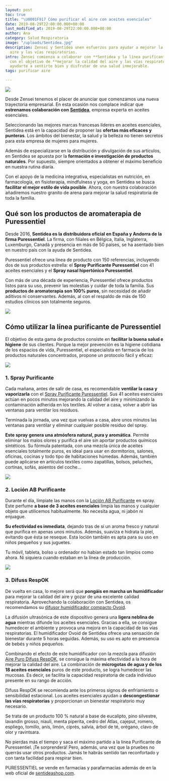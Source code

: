 ```yaml
---
layout: post
toc: true
title: "\U0001F917 Cómo purificar el aire con aceites esenciales"
date: 2019-08-29T22:00:00.000+00:00
last_modified_at: 2019-08-29T22:00:00.000+00:00
author: Ana
category: Salud Respiratoria
image: "/uploads/Sentidea.jpg"
description: Zensei y Sentidea unen esfuerzos para ayudar a mejorar la calidad del
  aire y las vías respiratorias.
intro: Zensei comienza a colaborar con **Sentidea y la línea purificante de Puressentiel**
  con el objetivo de **mejorar la calidad del aire y las vías respiratorias**. Queremos
  ayudarte a sentirte bien y disfrutar de una salud inmejorable.
tags: purificar aire

---
```

![](/uploads/Sentidea.jpg)

Desde Zensei tenemos el placer de anunciar que comenzamos una nueva trayectoria empresarial. En esta ocasión nos complace indicar que **estrenamos colaboración con** [**Sentidea**](https://sentideashop.com/es/?utm_source=zenseiapp&utm_medium=blog&utm_campaign=pure-essential), empresa experta en aceites esenciales.

Seleccionando las mejores marcas francesas líderes en aceites esenciales, Sentidea está en la capacidad de proponer las **ofertas más eficaces y punteras**. Los ámbitos del bienestar, la salud y la belleza no tienen secretos para esta empresa de mujeres para mujeres.

Además de especializarse en la distribución y divulgación de sus artículos, en Sentidea se apuesta por la **formación e investigación de productos naturales**. Por supuesto, siempre orientados a obtener el máximo beneficio en nuestra rutina diaria.

Con el apoyo de la medicina integrativa, especialistas en nutrición, en farmacología, en fisioterapia, mindfulness y yoga, en Sentidea se busca **facilitar el mejor estilo de vida posible**. Ahora, con nuestra colaboración añadiremos nuestro granito de arena para mejorar la salud respiratoria de toda la familia.

## Qué son los productos de aromaterapia de Puressentiel

Desde 2016, **Sentidea es la distribuidora oficial en España y Andorra de la firma Puressentiel**. La firma, con filiales en Bélgica, Italia, Inglaterra, Luxemburgo, Canadá y presencia en más de 50 países, se ha asentado bien en nuestro país con la ayuda de Sentidea.

Puressentiel ofrece una línea de producto con 150 referencias, incluyendo dos de sus productos estrella: el **Spray Purificante Puressentiel** con 41 aceites esenciales y el **Spray nasal hipertónico Puressentiel**.

Con más de una década de experiencia, Puressentiel ofrece productos listos para su uso, prevenir las molestias y cuidar de toda la familia. Sus **productos de aromaterapia son 100% puros**, sin necesidad de añadir aditivos ni conservantes. Además, al con el respaldo de más de 150 estudios clínicos son totalmente seguros.

![](/uploads/Puressentiel.jpg)

## Cómo utilizar la línea purificante de Puressentiel

El objetivo de esta gama de productos consiste en **facilitar la buena salud e higiene** de sus clientes. Porque la mejor prevención es la higiene cotidiana de los espacios de vida, Puressentiel, el especialista en farmacia de los productos naturales concentrados, propone un protocolo fácil y eficaz:

![](/uploads/PURIFYING_Spray41_75ml_FR-EN_plante-xprime.png)

### 1. Spray Purificante

Cada mañana, antes de salir de casa, es recomendable **ventilar la casa y vaporizarla** con el [Spray Purificante Puressentiel](https://sentideashop.com/es/purificante/396-spray-aereo-purificante-puressentiel-75-ml.html?utm_source=zenseiapp&utm_medium=blog&utm_campaign=pure-essential). Sus 41 aceites esenciales actúan en pocos minutos mejorando la calidad del aire y minimizando la contaminación adherida en los textiles. Al volver a casa, volver a abrir las ventanas para ventilar los residuos.

Terminada la jornada, una vez que vuelvas a casa, abre unos minutos las ventanas para ventilar y eliminar cualquier posible residuo del spray.

**Este spray genera una atmósfera natural, pura y aromática**. Permite eliminar los malos olores y purifica el aire sin aportar productos químicos sintéticos. Su fórmula patentada, con una mezcla única de aceites esenciales totalmente puros, es ideal para usar en dormitorios, salones, oficinas, cocinas y todo tipo de habitaciones húmedas. Además, también puede aplicarse en artículos textiles como zapatillas, bolsos, peluches, cortinas, sofás, asientos del coche…

![](/uploads/locion_970x760_80_NL.png)

### 2. Loción AB Purificante

Durante el día, límpiate las manos con la [Loción AB Purificante](https://sentideashop.com/es/purificante/402-locion-ab-purificante-puressentiel-80-ml.html?utm_source=zenseiapp&utm_medium=blog&utm_campaign=pure-essential) en spray. Este perfume **a base de 3 aceites esenciales** limpia las manos y cualquier objeto que utilicemos habitualmente. No necesita agua, ni jabón ni enjuague.

**Su efectividad es inmediata**, dejando tras de sí un aroma fresco y natural que purifica en apenas unos minutos. Además, suaviza e hidrata la piel, evitando que ésta se reseque. Esta loción también es apta para su uso en niños pequeños y sus juguetes.

Tu móvil, tableta, bolso u ordenador no habían estado tan limpios como ahora. Ni siquiera cuando estaban en la línea de producción.

![](/uploads/ASSAINISSANT_DiffuseAirPur_FR-EN.png)

### 3. Difuss RespOK

De vuelta en casa, lo mejore será que **pongáis en marcha un humidificador** para mejorar la calidad del aire y gozar de una excelente calidad respiratoria. Aprovechando la colaboración con Sentidea, os recomendamos su [difusor humidificador compacto Ovoid](https://sentideashop.com/es/difusion/680-difusor-humidificador-compacto-ovoid.html?utm_source=zenseiapp&utm_medium=blog&utm_campaign=pure-essential).

La difusión ultrasónica de este dispositivo genera una **ligera neblina de agua** mientras difunde los aceites esenciales. Gracias a ella, se consigue humedecer el ambiente y provoca una mejora en la capacidad de las vías respiratorias. El humidificador Ovoid de Sentidea ofrece una sensación de bienestar durante 5 horas seguidas. Además, su uso es apto en presencia de bebés y niños pequeños.

Combinando el efecto de este humidificador con la mezcla para difusión [Aire Puro Difuss RespOK](https://sentideashop.com/es/difusion/413-difuss-respok-puressentiel-30-ml.html?utm_source=zenseiapp&utm_medium=blog&utm_campaign=pure-essential), se consigue la máxima efectividad a la hora de mejorar la calidad del aire. La combinación de **microgotas de agua y de los 18 aceites esenciales** puros de este producto, se logra humedecer las mucosas. Es decir, se facilita la capacidad respiratoria de cada individuo presente en su rango de acción.

Difuss RespOK se recomienda ante los primeros signos de enfriamiento o sensibilidad estacional. Los aceites esenciales ayudan a **descongestionar las vías respiratorias** y proporcionan un bienestar respiratorio muy necesario.

Se trata de un producto 100 % natural a base de eucalipto, pino silvestre, lavandín grosso, niauli, menta piperita, cedro del Atlas, cajeput, romero, espliego, tomillo, anís, limón, ciprés, salvia, árbol de té, orégano, clavo de olor y ravintsara.

No pierdas más el tiempo y saca el máximo partido a la línea Purificante de Puressentiel. ¡Te sorprenderá! Pero, además, una vez que la pruebes no querrás usar otros productos. Jamás te habrás sentido tan reconfortado y con tanta facilidad para respirar bien.

PURESSENTIEL se vende en farmacias y parafarmacias además de en la web oficial de [sentideashop.com](http://sentideashop.com/es/?utm_source=zenseiapp&utm_medium=blog&utm_campaign=pure-essential).